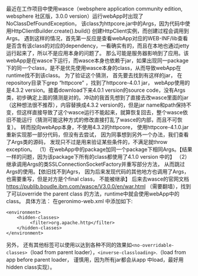  最近在工作项目中使用wasce（websphere application community edition, websphere 社区版，3.0.0 version）运行webApp时出现了NoClassDefFoundException， 该class为httpcore.jar中的Args，因为代码中使用HttpClientBuilder.create().build() 创建HttpClient实例，而创建过程会调用到Args。
       遇到这样的情况，首先第一反应是查看webApp对应的WEB-INF/lib查看是否含有该class的对应的dependency，一看确实有的，而且在本地也通过jetty运行起来了，所以不是应用本身的问题了。
       那么可能是服务器影响到了应用。该webApp是在wasce下运行，而wasce本身也依赖于jar，如果出现同一package下的同一个class，是不是优先使用wasce本身的class，从而导致webApp在runtime找不到该class。
     为了验证这个猜测， 首先要去找到有这样的jar， 在repository目录下grep “httpcore” ，找到了httpcore-4.0.1 jar， webApp使用的是4.3.2 version。接着download下来4.0.1 version的source code，没有Args类，初步确定上面的猜测是对的。冲动的我首先想到了直接去改wasce里面的jar（这种想法很不推荐），内容替换成4.3.2 version的，但是jar name和path保持不变，但这样直接导致了这个wasce运行不能起来，就算恢复回去，整个wasce依旧不能运行（猜测可能这种方式的修改直接打乱了wasce的内部，而且不可恢复）。
     转而投向webApp本身，不使用4.3.2的httpcore， 使用httpcore-4.1.0.jar重新实现那一部分代码，但没有去尝试， 因为同事想到另外一个办法，我们查看了Args类的源码， 发现只不过是用来验证某些条件的，不满足就throw exception。
（1）在webApp中的package加同一个package下相同Args。【结果一样的问题，因为该package下所有的class都使用了4.1.0 version 中的】
（2）继承调用Args的类SSLConnectionSocketFactory并重写部分方法， 从而跳过Args的使用。【依旧找不到Agrs， 因为后来发现代码的其他地方也调用了Args，也需要重写，但是对方是个final class， 不能被继承】
   后来去wasce的官网文档 https://publib.boudle.ibm.com/wasce/V3.0.0/en/war.html （需要翻墙），找到了可以override the parent class 的方法，runtime中就会使用webApp中的class。
  具体方法： 在geronimo-web.xml 中添加如下:
```
<environment>  
    <hidden-classes>
         <filter>org.apache.http</filter>
    </hidden-classes>
</environment>
```
另外， 还有其他标签可以使用以达到各种不同的效果如`<no-overridable-classes>`（load from parent loader），`<inverse-classloading>`.（load from app before parent loader， 谨慎用，因为所有jar都会从app 中load，最好用hidden class实现）。
